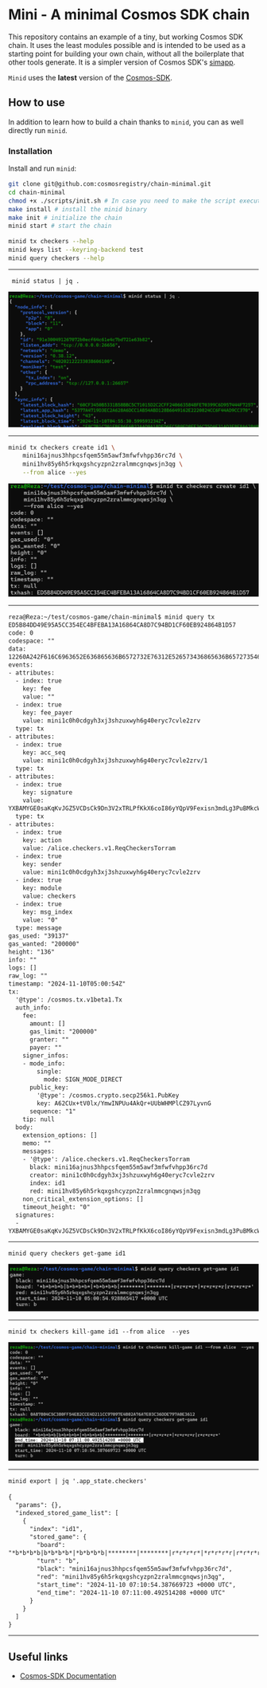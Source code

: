 # Mini - A minimal Cosmos SDK chain

This repository contains an example of a tiny, but working Cosmos SDK chain.
It uses the least modules possible and is intended to be used as a starting point for building your own chain, without all the boilerplate that other tools generate. It is a simpler version of Cosmos SDK's [simapp](https://github.com/cosmos/cosmos-sdk/tree/main/simapp).

`Minid` uses the **latest** version of the [Cosmos-SDK](https://github.com/cosmos/cosmos-sdk).

## How to use

In addition to learn how to build a chain thanks to `minid`, you can as well directly run `minid`.

### Installation

Install and run `minid`:

```sh
git clone git@github.com:cosmosregistry/chain-minimal.git
cd chain-minimal
chmod +x ./scripts/init.sh # In case you need to make the script executable
make install # install the minid binary
make init # initialize the chain
minid start # start the chain
```

```sh
minid tx checkers --help
minid keys list --keyring-backend test
minid query checkers --help
```



----------------------

```shell
 minid status | jq .
 ```
![img.png](help/img.png)

---------------------------------------

```sh
minid tx checkers create id1 \
    mini16ajnus3hhpcsfqem55m5awf3mfwfvhpp36rc7d \
    mini1hv85y6h5rkqxgshcyzpn2zralmmcgnqwsjn3qg \
    --from alice --yes
```
![img_1.png](help/img_1.png)


---------------------------------------


```shell
reza@Reza:~/test/cosmos-game/chain-minimal$ minid query tx ED5B84DD49E95A5CC354EC4BFEBA13A16864CA8D7C94BD1CF60EB924864B1D57
code: 0
codespace: ""
data: 12260A242F616C6963652E636865636B6572732E76312E526573436865636B657273546F7272616D
events:
- attributes:
  - index: true
    key: fee
    value: ""
  - index: true
    key: fee_payer
    value: mini1c0h0cdgyh3xj3shzuxwyh6g40eryc7cvle2zrv
  type: tx
- attributes:
  - index: true
    key: acc_seq
    value: mini1c0h0cdgyh3xj3shzuxwyh6g40eryc7cvle2zrv/1
  type: tx
- attributes:
  - index: true
    key: signature
    value: YXBAMYGE0saKqKvJGZ5VCDsCk9Dn3V2xTRLPfKkX6coI86yYQpV9Fexisn3mdLg3PuBMkcWeN63+JBGWJLytKg==
  type: tx
- attributes:
  - index: true
    key: action
    value: /alice.checkers.v1.ReqCheckersTorram
  - index: true
    key: sender
    value: mini1c0h0cdgyh3xj3shzuxwyh6g40eryc7cvle2zrv
  - index: true
    key: module
    value: checkers
  - index: true
    key: msg_index
    value: "0"
  type: message
gas_used: "39137"
gas_wanted: "200000"
height: "136"
info: ""
logs: []
raw_log: ""
timestamp: "2024-11-10T05:00:54Z"
tx:
  '@type': /cosmos.tx.v1beta1.Tx
  auth_info:
    fee:
      amount: []
      gas_limit: "200000"
      granter: ""
      payer: ""
    signer_infos:
    - mode_info:
        single:
          mode: SIGN_MODE_DIRECT
      public_key:
        '@type': /cosmos.crypto.secp256k1.PubKey
        key: A62CUx+tV0lx/YmwINPUu4AkQr+UUbWHMPlCZ97LyvnG
      sequence: "1"
    tip: null
  body:
    extension_options: []
    memo: ""
    messages:
    - '@type': /alice.checkers.v1.ReqCheckersTorram
      black: mini16ajnus3hhpcsfqem55m5awf3mfwfvhpp36rc7d
      creator: mini1c0h0cdgyh3xj3shzuxwyh6g40eryc7cvle2zrv
      index: id1
      red: mini1hv85y6h5rkqxgshcyzpn2zralmmcgnqwsjn3qg
    non_critical_extension_options: []
    timeout_height: "0"
  signatures:
  - YXBAMYGE0saKqKvJGZ5VCDsCk9Dn3V2xTRLPfKkX6coI86yYQpV9Fexisn3mdLg3PuBMkcWeN63+JBGWJLytKg==

```
---------------------------------------
```shell
minid query checkers get-game id1
```
![img_2.png](help/img_2.png)


---------------------------------------

```shell
minid tx checkers kill-game id1 --from alice  --yes
```

![img_3.png](help/img_3.png)

---------------------------------------

```shell
minid export | jq '.app_state.checkers'

{
  "params": {},
  "indexed_stored_game_list": [
    {
      "index": "id1",
      "stored_game": {
        "board": "*b*b*b*b|b*b*b*b*|*b*b*b*b|********|********|r*r*r*r*|*r*r*r*r|r*r*r*r*",
        "turn": "b",
        "black": "mini16ajnus3hhpcsfqem55m5awf3mfwfvhpp36rc7d",
        "red": "mini1hv85y6h5rkqxgshcyzpn2zralmmcgnqwsjn3qg",
        "start_time": "2024-11-10 07:10:54.387669723 +0000 UTC",
        "end_time": "2024-11-10 07:11:00.492514208 +0000 UTC"
      }
    }
  ]
}
```

---------------------------------------



## Useful links

* [Cosmos-SDK Documentation](https://docs.cosmos.network/)
